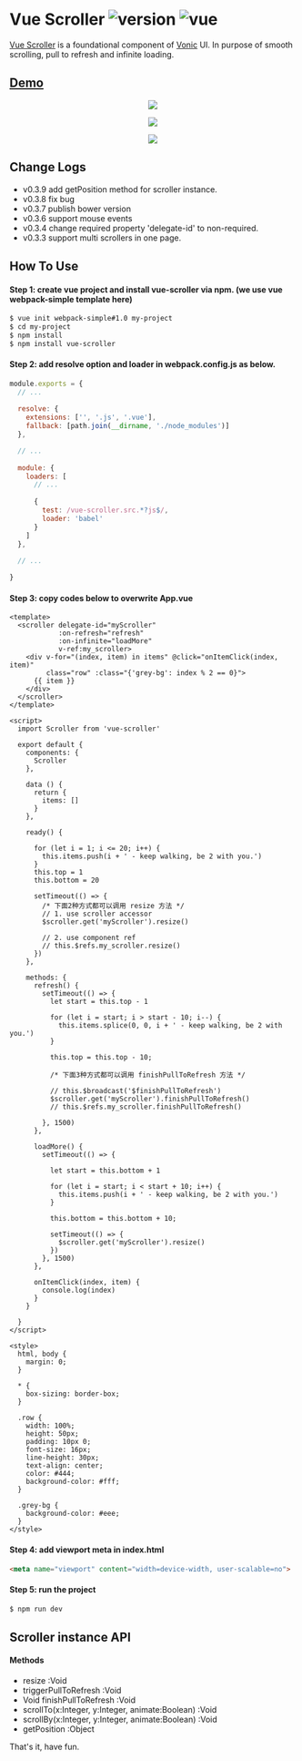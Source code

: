 # Vue Scroller ![version](https://img.shields.io/badge/release-%20v0.3.9%20-green.svg) ![vue](https://img.shields.io/badge/vue-%20v1.0%20-green.svg)

[Vue Scroller](https://github.com/wangdahoo/vue-scroller) is a foundational component of [Vonic](https://github.com/wangdahoo/vonic) UI.
In purpose of smooth scrolling, pull to refresh and infinite loading.

## [Demo](https://wangdahoo.github.io/vue-scroller/)

<p align="center">
  <img src="https://github.com/wangdahoo/vue-scroller/blob/master/vue-scroller.gif" /> 
</p>

<p align="center">
  <img src="https://github.com/wangdahoo/vue-scroller/blob/master/vue-scroller-multi.gif" /> 
</p>

<p align="center">
  <img src="https://github.com/wangdahoo/vue-scroller/blob/master/vue-scroller-cyx.gif" /> 
</p>

## Change Logs
- v0.3.9
add getPosition method for scroller instance.
- v0.3.8
fix bug
- v0.3.7
publish bower version
- v0.3.6
support mouse events
- v0.3.4
change required property 'delegate-id' to non-required.
- v0.3.3
support multi scrollers in one page.

## How To Use
#### Step 1: create vue project and install vue-scroller via npm. (we use vue webpack-simple template here)
```bash
$ vue init webpack-simple#1.0 my-project
$ cd my-project
$ npm install
$ npm install vue-scroller
```

#### Step 2: add resolve option and loader in webpack.config.js as below.
```js
module.exports = {
  // ...
  
  resolve: {
    extensions: ['', '.js', '.vue'],
    fallback: [path.join(__dirname, './node_modules')]
  },

  // ...
  
  module: {
    loaders: [
      // ...
      
      {
        test: /vue-scroller.src.*?js$/,
        loader: 'babel'
      }
    ]
  },
  
  // ...

}
```

#### Step 3: copy codes below to overwrite App.vue
```vue
<template>
  <scroller delegate-id="myScroller"
            :on-refresh="refresh"
            :on-infinite="loadMore"
            v-ref:my_scroller>
    <div v-for="(index, item) in items" @click="onItemClick(index, item)"
         class="row" :class="{'grey-bg': index % 2 == 0}">
      {{ item }}
    </div>
  </scroller>
</template>

<script>
  import Scroller from 'vue-scroller'

  export default {
    components: {
      Scroller
    },

    data () {
      return {
        items: []
      }
    },

    ready() {

      for (let i = 1; i <= 20; i++) {
        this.items.push(i + ' - keep walking, be 2 with you.')
      }
      this.top = 1
      this.bottom = 20

      setTimeout(() => {
        /* 下面2种方式都可以调用 resize 方法 */
        // 1. use scroller accessor
        $scroller.get('myScroller').resize()

        // 2. use component ref
        // this.$refs.my_scroller.resize()
      })
    },

    methods: {
      refresh() {
        setTimeout(() => {
          let start = this.top - 1

          for (let i = start; i > start - 10; i--) {
            this.items.splice(0, 0, i + ' - keep walking, be 2 with you.')
          }

          this.top = this.top - 10;

          /* 下面3种方式都可以调用 finishPullToRefresh 方法 */

          // this.$broadcast('$finishPullToRefresh')
          $scroller.get('myScroller').finishPullToRefresh()
          // this.$refs.my_scroller.finishPullToRefresh()

        }, 1500)
      },

      loadMore() {
        setTimeout(() => {

          let start = this.bottom + 1

          for (let i = start; i < start + 10; i++) {
            this.items.push(i + ' - keep walking, be 2 with you.')
          }

          this.bottom = this.bottom + 10;

          setTimeout(() => {
            $scroller.get('myScroller').resize()
          })
        }, 1500)
      },

      onItemClick(index, item) {
        console.log(index)
      }
    }

  }
</script>

<style>
  html, body {
    margin: 0;
  }

  * {
    box-sizing: border-box;
  }

  .row {
    width: 100%;
    height: 50px;
    padding: 10px 0;
    font-size: 16px;
    line-height: 30px;
    text-align: center;
    color: #444;
    background-color: #fff;
  }

  .grey-bg {
    background-color: #eee;
  }
</style>
```

#### Step 4: add viewport meta in index.html
```html
<meta name="viewport" content="width=device-width, user-scalable=no">
```

#### Step 5: run the project
```bash
$ npm run dev
```

## Scroller instance API
#### Methods
- resize :Void
- triggerPullToRefresh :Void
- Void finishPullToRefresh :Void
- scrollTo(x:Integer, y:Integer, animate:Boolean) :Void
- scrollBy(x:Integer, y:Integer, animate:Boolean) :Void
- getPosition :Object


That's it, have fun.
